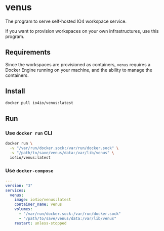 # venus

The program to serve self-hosted IO4 workspace service.

If you want to provision workspaces on your own infrastructures, use this program.

## Requirements

Since the workspaces are provisioned as containers, `venus` requires a Docker Engine running on your machine, and the ability to manage the containers.

## Install

```bash
docker pull io4io/venus:latest
```

## Run

### Use `docker run` CLI

```bash
docker run \
  -v "/var/run/docker.sock:/var/run/docker.sock" \
  -v "/path/to/save/venus/data:/var/lib/venus" \
  io4io/venus:latest
```

### Use `docker-compose`

```yaml
---
version: "3"
services:
  venus:
    image: io4io/venus:latest
    container_name: venus
    volumes:
      - "/var/run/docker.sock:/var/run/docker.sock"
      - "/path/to/save/venus/data:/var/lib/venus"
    restart: unless-stopped
```
